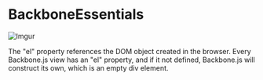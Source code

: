 BackboneEssentials
==================

![Imgur](http://i.imgur.com/i6eCwxs)

The "el" property references the DOM object created in the browser. Every Backbone.js view has an "el" property, and if it not defined, Backbone.js will construct its own, which is an empty div element.